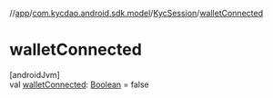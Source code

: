 //[app](../../../index.md)/[com.kycdao.android.sdk.model](../index.md)/[KycSession](index.md)/[walletConnected](wallet-connected.md)

# walletConnected

[androidJvm]\
val [walletConnected](wallet-connected.md): [Boolean](https://kotlinlang.org/api/latest/jvm/stdlib/kotlin/-boolean/index.html) = false
